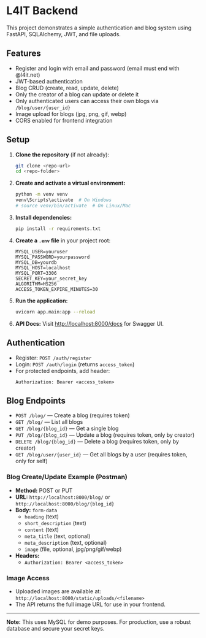 # L4IT Backend

This project demonstrates a simple authentication and blog system using FastAPI, SQLAlchemy, JWT, and file uploads.

## Features
- Register and login with email and password (email must end with @l4it.net)
- JWT-based authentication
- Blog CRUD (create, read, update, delete)
- Only the creator of a blog can update or delete it
- Only authenticated users can access their own blogs via `/blog/user/{user_id}`
- Image upload for blogs (jpg, png, gif, webp)
- CORS enabled for frontend integration

## Setup

1. **Clone the repository** (if not already):
   ```sh
   git clone <repo-url>
   cd <repo-folder>
   ```

2. **Create and activate a virtual environment:**
   ```sh
   python -m venv venv
   venv\Scripts\activate  # On Windows
   # source venv/bin/activate  # On Linux/Mac
   ```

3. **Install dependencies:**
   ```sh
   pip install -r requirements.txt
   ```

4. **Create a `.env` file** in your project root:
   ```env
   MYSQL_USER=youruser
   MYSQL_PASSWORD=yourpassword
   MYSQL_DB=yourdb
   MYSQL_HOST=localhost
   MYSQL_PORT=3306
   SECRET_KEY=your_secret_key
   ALGORITHM=HS256
   ACCESS_TOKEN_EXPIRE_MINUTES=30
   ```

5. **Run the application:**
   ```sh
   uvicorn app.main:app --reload
   ```

6. **API Docs:**
   Visit [http://localhost:8000/docs](http://localhost:8000/docs) for Swagger UI.

## Authentication
- Register: `POST /auth/register`
- Login: `POST /auth/login` (returns `access_token`)
- For protected endpoints, add header:
  ```
  Authorization: Bearer <access_token>
  ```

## Blog Endpoints
- `POST /blog/` — Create a blog (requires token)
- `GET /blog/` — List all blogs
- `GET /blog/{blog_id}` — Get a single blog
- `PUT /blog/{blog_id}` — Update a blog (requires token, only by creator)
- `DELETE /blog/{blog_id}` — Delete a blog (requires token, only by creator)
- `GET /blog/user/{user_id}` — Get all blogs by a user (requires token, only for self)

### Blog Create/Update Example (Postman)
- **Method:** POST or PUT
- **URL:** `http://localhost:8000/blog/` or `http://localhost:8000/blog/{blog_id}`
- **Body:** `form-data`
  - `heading` (text)
  - `short_description` (text)
  - `content` (text)
  - `meta_title` (text, optional)
  - `meta_description` (text, optional)
  - `image` (file, optional, jpg/png/gif/webp)
- **Headers:**
  - `Authorization: Bearer <access_token>`

### Image Access
- Uploaded images are available at: `http://localhost:8000/static/uploads/<filename>`
- The API returns the full image URL for use in your frontend.

---

**Note:** This uses MySQL for demo purposes. For production, use a robust database and secure your secret keys. 
